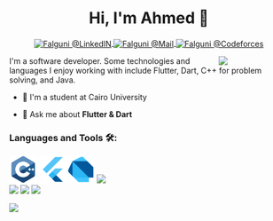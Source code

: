             
<!--
**hazemadelkhalel/hazemadelkhalel** is a ✨ _special_ ✨ repository because its `README.md` (this file) appears on your GitHub profile.
https://raw.githubusercontent.com/github/explore/80688e429a7d4ef2fca1e82350fe8e3517d3494d/topics/flutter/flutter.png
Here are some ideas to get you started:

- 🔭 I’m currently working on ...
- 🌱 I’m currently learning ...
- 👯 I’m looking to collaborate on ...
- 🤔 I’m looking for help with ...
- 💬 Ask me about ...
- 📫 How to reach me: ...
- 😄 Pronouns: ...
- ⚡ Fun fact: ...
-->

<h1 align="center">Hi, I'm Ahmed 👋</h1>
<p align="center">
    <a href="https://www.linkedin.com/in/%D8%A7%D8%AD%D9%85%D8%AF-%D9%87%D8%A7%D9%86%D9%8A-3a86351b8/">
  <img align="center" alt="Falguni @LinkedIN" height="40" src="https://cdn-icons-png.flaticon.com/512/174/174857.png" />
</a>   
  <a href="mailto:ahmedhany20200050@gmail.com">
  <img align="center" alt="Falguni @Mail" height="35" src="https://upload.wikimedia.org/wikipedia/commons/7/7e/Gmail_icon_%282020%29.svg" />
</a>   <a href="https://codeforces.com/profile/ahmed_hany9971">
  <img align="center" alt="Falguni @Codeforces" height="40" src="https://play-lh.googleusercontent.com/WsR_f03nbqW3qZjCZeXUYmnmhSWXo3hQhLX9hgl9QHydCgbXQi_VJeAwnmtuIgTHKdQ=w240-h480-rw" />
</a>      
  </p>
  
  <img src="https://github.com/mohamedabusrea/mohamedabusrea/blob/master/profile-img.png" align="right" width="25%"/>

I'm a software developer. 
Some technologies and languages I enjoy working with include Flutter, Dart, C++ for problem solving, and Java.

- 🔭 I'm a student at Cairo University

- 💬 Ask me about **Flutter & Dart**


</div>

### Languages and Tools 🛠: ###
  
<img height="50" src="https://raw.githubusercontent.com/github/explore/80688e429a7d4ef2fca1e82350fe8e3517d3494d/topics/cpp/cpp.png">     <img height="50" src="https://raw.githubusercontent.com/github/explore/80688e429a7d4ef2fca1e82350fe8e3517d3494d/topics/flutter/flutter.png"><img height="50" src="https://raw.githubusercontent.com/github/explore/80688e429a7d4ef2fca1e82350fe8e3517d3494d/topics/dart/dart.png">  <img height="50" src="https://cdn.worldvectorlogo.com/logos/html-1.svg">  
<img height="50" src="https://cdn-icons-png.flaticon.com/512/3161/3161133.png">        <img height="50" src="https://cdn-icons-png.flaticon.com/512/1051/1051326.png?w=740&t=st=1654710945~exp=1654711545~hmac=04c53067ba47cb96d1c905ef671807e153468cf6ddf3bdc879e7267588aec896">     <img height="50" src="https://upload.wikimedia.org/wikipedia/commons/3/3f/Git_icon.svg">
<br>

<a href="https://komarev.com/ghpvc/?username=ziadbadr1&style=for-the-badge">
    <img src="https://komarev.com/ghpvc/?username=ziadbadr1&style=for-the-badge">
</a>


